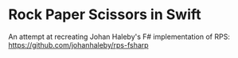 # Rock Paper Scissors in Swift

An attempt at recreating Johan Haleby's F# implementation of RPS: https://github.com/johanhaleby/rps-fsharp
